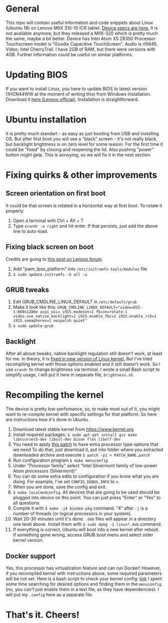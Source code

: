 # General
This repo will contain useful information and code snippets about Linux (Ubuntu 18) on Lenovo MIIX 310-10 ICR tablet.
[Device specs are here.](https://www.lenovo.com/us/en/tablets/windows-tablets/miix-series/Ideapad-Miix-310/p/88EMMX30692)
It is not available anymore, but they released a MIIX-320 which is pretty much the same, maybe a bit better.
Device has Intel Atom X5 Z8350 Processor. Touchscreen model is "Goodix Capacitive TouchScreen". Audio is rt5645. Video: Intel CherryTrail. I have 2GB of RAM, but there were versions with 4GB.
Further information could be useful on similar platforms.

# Updating BIOS

If you want to install Linux, you have to update BIOS to latest version (1HCN44WW at the moment of writing this) from Windows installation.
Download it [here (Lenovo official)](https://pcsupport.lenovo.com/gb/en/products/tablets/miix-series/miix-310-10icr/downloads/ds112922).
Installation is straightforward.

# Ubuntu installation

It is pretty much standart - as easy as just booting from USB and installing OS. 
But after first boot you will see a "black" screen - it's not really black, but backlight brightness is on zero level for some reason.
For the first time it could be "fixed" by closing and reopening the lid. Also pushing "power" button might gelp.
This is annoying, so we will fix it in the next section.

# Fixing quirks & other improvements

## Screen orientation on first boot

It could be that screen is rotated in a horizontal way at first boot.
To rotate it properly:
1. Open a terminal with Ctrl + Alt + T
1. Type `xrandr -o right` and hit enter.
If that persists, just add the above line to auto-load.

## Fixing black screen on boot
Credits are going to [this post on Lenovo forum](https://forums.lenovo.com/t5/Linux-Discussion/ubuntu-for-Miix-310-10ICR-Tablet/m-p/3996259/highlight/true#M10556).

1. Add "pwm_lpss_platform" into `/etc/initramfs-tools/modules` file
1. `$ sudo update-initramfs -k all -u`

## GRUB tweaks

1. Edit GRUB_CMDLINE_LINUX_DEFAULT in `/etc/default/grub`
1. Make it look like this: `GRUB_CMDLINE_LINUX_DEFAULT="video=DSI-1:800x1280e acpi_osi= i915.modeset=1 fbcon=rotate:1  video.use_native_backlight=1 i915.enable_fbc=1 i915.enable_rc6=1 i915.semaphores=1 nospalsh quiet"`
1. `$ sudo update-grub`

## Backlight

After all above tweaks, native backlight regulation still doesn't work, at least for me.
In theory, it is [fixed in new version of Linux kernel.](https://bugs.launchpad.net/ubuntu/+source/linux/+bug/1783964)
But I've tried recompiling kernel with those options enabled and it still doesn't work.
So I use `xrandr` to change brightness via terminal. I wrote a small Bash script to simplify usage, I will put it here in separate file, `brightness.sh`.

# Recompiling the kernel

The device is pretty low-perfomance, so, to make most out of it, you might want to re-compile kernel with specific settings for that platform.
So here are instructions how it's done in Ubuntu.

1. Download latest stable kernel from https://www.kernel.org
1. Install required packages:
`$ sudo apt-get install gcc make libncurses5-dev libssl-dev bison flex libelf-dev`
1. You need to apply [this patch](https://github.com/graysky2/kernel_gcc_patch) to have extra processor type options that we need
To do that, just download it, put into folder where you extracted downloaded archive and execute `$ patch -p1 < PATCH_NAME.patch`
1. Run configuration program `$ make menuconfig` 
1. Under "Processor family" select "Intel Silvermont family of low-power Atom processors (Silvermont)"
1. You can do some extra edits to configuration if you know what you are doing. For example, I've set `CONFIG_DEBUG_INFO` to `n`.
1. When you are done, save the config and exit.
1. `$ make localmodconfig`. All devices that are going to be used should be plugged into device on this point. You can just press "Enter" or "Yes" to all questions.
1. Compile it with `$ make -j4 bindeb-pkg` command. "4" after `-j` is a number of threads (or logical processors in your system).
1. Wait 20-30 minutes until it's done. `.deb` files will appear in a directory one level above. Install them with `$ sudo dpkg -i linux*.deb` command.
1. If everything is correct, Ubuntu will boot into a new kernel after reboot. If something gone wrong, access GRUB boot menu and select older kernel version.

## Docker support

Yes, this processor has virtualization feature and can run Docker!
However, if you recompiled kernel with instructions above, some required parameters will be not set. 
Here is a bash script to check your kernel config: [link](https://github.com/moby/moby/blob/master/contrib/check-config.sh)
I spent some time searching for desired options and finding them in the `menuconfig`. (no, you can't just enable them in a text file, as they have dependencies).
I will put my `.config` here as a separate file.

# That's it. Cheers!
